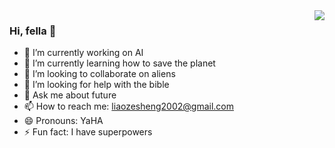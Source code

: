 <img align="right" src="https://github-readme-stats.vercel.app/api?username=duliaojason&show_icons=true&icon_color=CE1D2D&text_color=718096&bg_color=ffffff&hide_title=true" />

### Hi, fella 👋

- 🔭 I’m currently working on AI
- 🌱 I’m currently learning how to save the planet
- 👯 I’m looking to collaborate on aliens
- 🤔 I’m looking for help with the bible
- 💬 Ask me about future
- 📫 How to reach me: liaozesheng2002@gmail.com
- 😄 Pronouns: YaHA
- ⚡ Fun fact: I have superpowers
